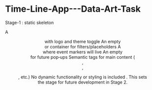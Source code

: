 # Time-Line-App---Data-Art-Task
Stage-1 : static skeleton

A <header> with logo and theme toggle
An empty <nav> or container for filters/placeholders 
A <section id="timeline"> where event markers will live 
An empty <div id="modal"> for future pop‑ups
Semantic tags for main content (<main>, <article>, <figure>, etc.)
No dynamic functionality or styling is included . This sets the stage for future development in Stage 2.
